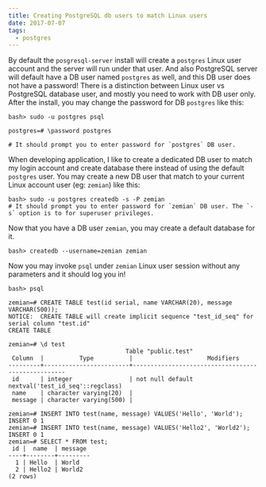 ```yaml
---
title: Creating PostgreSQL db users to match Linux users
date: 2017-07-07
tags:
  - postgres
---
```


By default the `posgresql-server` install will create a `postgres` Linux
user account and the server will run under that user. And also
PostgreSQL server will default have a DB user named `postgres` as well,
and this DB user does not have a password! There is a distinction
between Linux user vs PostgreSQL database user, and mostly you need to
work with DB user only. After the install, you may change the password
for DB `postgres` like this:

    bash> sudo -u postgres psql

    postgres=# \password postgres

    # It should prompt you to enter password for `postgres` DB user.

When developing application, I like to create a dedicated DB user to
match my login account and create database there instead of using the
default `postgres` user. You may create a new DB user that match to your
current Linux account user (eg: `zemian`) like this:

    bash> sudo -u postgres createdb -s -P zemian
    # It should prompt you to enter password for `zemian` DB user. The `-s` option is to for superuser privileges.

Now that you have a DB user `zemian`, you may create a default database
for it.

    bash> createdb --username=zemian zemian

Now you may invoke `psql` under `zemian` Linux user session without any
parameters and it should log you in!

    bash> psql

    zemian=# CREATE TABLE test(id serial, name VARCHAR(20), message VARCHAR(500));
    NOTICE:  CREATE TABLE will create implicit sequence "test_id_seq" for serial column "test.id"
    CREATE TABLE

    zemian=# \d test
                                     Table "public.test"
     Column  |          Type          |                     Modifiers
    ---------+------------------------+---------------------------------------------------
     id      | integer                | not null default nextval('test_id_seq'::regclass)
     name    | character varying(20)  |
     message | character varying(500) |

    zemian=# INSERT INTO test(name, message) VALUES('Hello', 'World');
    INSERT 0 1
    zemian=# INSERT INTO test(name, message) VALUES('Hello2', 'World2');
    INSERT 0 1
    zemian=# SELECT * FROM test;
     id |  name  | message
    ----+--------+---------
      1 | Hello  | World
      2 | Hello2 | World2
    (2 rows)
